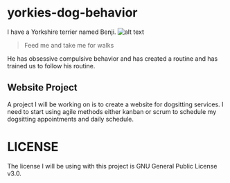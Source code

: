 # yorkies-dog-behavior

I have a Yorkshire terrier named Benji.
![alt text](image.jpg)

> Feed me and take me for walks
> 
He has obsessive compulsive behavior and has created a routine and has trained us to follow his routine.

## Website Project
A project I will be working on is to create a website for dogsitting services. I need to start using agile methods either kanban or scrum to schedule my dogsitting appointments and daily schedule.

# LICENSE
The license I will be using with this project is GNU General Public License v3.0.
